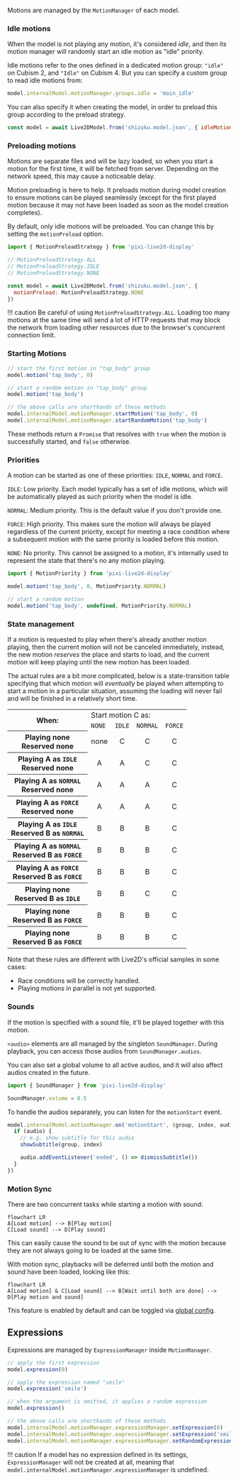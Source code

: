 Motions are managed by the `MotionManager` of each model.

### Idle motions

When the model is not playing any motion, it's considered _idle_, and then its motion manager will randomly start an idle motion as "idle" priority.

Idle motions refer to the ones defined in a dedicated motion group: `"idle"` on Cubism 2, and `"Idle"` on Cubism 4. But you can specify a custom group to read idle motions from:

```js
model.internalModel.motionManager.groups.idle = 'main_idle'
```

You can also specify it when creating the model, in order to preload this group according to the preload strategy.

```js
const model = await Live2DModel.from('shizuku.model.json', { idleMotionGroup: 'main_idle' })
```

### Preloading motions

Motions are separate files and will be lazy loaded, so when you start a motion for the first time, it will be fetched from server. Depending on the network speed, this may cause a noticeable delay.

Motion preloading is here to help. It preloads motion during model creation to ensure motions can be played seamlessly (except for the first played motion because it may not have been loaded as soon as the model creation completes).

By default, only idle motions will be preloaded. You can change this by setting the `motionPreload` option.

```js
import { MotionPreloadStrategy } from 'pixi-live2d-display'

// MotionPreloadStrategy.ALL
// MotionPreloadStrategy.IDLE
// MotionPreloadStrategy.NONE

const model = await Live2DModel.from('shizuku.model.json', {
  motionPreload: MotionPreloadStrategy.NONE
})
```

!!! caution
Be careful of using `MotionPreloadStrategy.ALL`. Loading too many motions at the same time will send a lot of HTTP requests that may block the network from loading other resources due to the browser's concurrent connection limit.

### Starting Motions

```js
// start the first motion in "tap_body" group
model.motion('tap_body', 0)

// start a random motion in "tap_body" group
model.motion('tap_body')

// the above calls are shorthands of these methods
model.internalModel.motionManager.startMotion('tap_body', 0)
model.internalModel.motionManager.startRandomMotion('tap_body')
```

These methods return a `Promise` that resolves with `true` when the motion is successfully started, and `false` otherwise.

### Priorities

A motion can be started as one of these priorities: `IDLE`, `NORMAL` and `FORCE`.

`IDLE`: Low priority. Each model typically has a set of idle motions, which will be automatically played as such priority when the model is idle.

`NORMAL`: Medium priority. This is the default value if you don't provide one.

`FORCE`: High priority. This makes sure the motion will always be played regardless of the current priority, except for meeting a race condition where a subsequent motion with the same priority is loaded before this motion.

`NONE`: No priority. This cannot be assigned to a motion, it's internally used to represent the state that there's no any motion playing.

```js
import { MotionPriority } from 'pixi-live2d-display'

model.motion('tap_body', 0, MotionPriority.NORMAL)

// start a random motion
model.motion('tap_body', undefined, MotionPriority.NORMAL)
```

### State management

If a motion is requested to play when there's already another motion playing, then the current motion will not be canceled immediately, instead, the new motion _reserves_ the place and starts to load, and the current motion will keep playing until the new motion has been loaded.

The actual rules are a bit more complicated, below is a state-transition table specifying that which motion will _eventually_ be played when attempting to start a motion in a particular situation, assuming the loading will never fail and will be finished in a relatively short time.

<table>
<tr><th rowspan="2">When:</th><td colspan="4">Start motion C as:</td></tr>
<tr>
<td><code>NONE</code></td>
<td><code>IDLE</code></td>
<td><code>NORMAL</code></td>
<td><code>FORCE</code></td>
</tr>
<tr>
<th>Playing none 
<br>Reserved none </th>
<td align="center">none</td><td align="center">C</td><td align="center">C</td><td align="center">C</td>
</tr>
<tr>
<th>Playing A  as <code>IDLE</code> 
<br>Reserved none </th>
<td align="center">A</td><td align="center">A</td><td align="center">C</td><td align="center">C</td>
</tr>
<tr>
<th>Playing A  as <code>NORMAL</code> 
<br>Reserved none </th>
<td align="center">A</td><td align="center">A</td><td align="center">A</td><td align="center">C</td>
</tr>
<tr>
<th>Playing A  as <code>FORCE</code> 
<br>Reserved none </th>
<td align="center">A</td><td align="center">A</td><td align="center">A</td><td align="center">C</td>
</tr>
<tr>
<th>Playing A  as <code>IDLE</code> 
<br>Reserved B  as <code>NORMAL</code> </th>
<td align="center">B</td><td align="center">B</td><td align="center">B</td><td align="center">C</td>
</tr>
<tr>
<th>Playing A  as <code>NORMAL</code> 
<br>Reserved B  as <code>FORCE</code> </th>
<td align="center">B</td><td align="center">B</td><td align="center">B</td><td align="center">C</td>
</tr>
<tr>
<th>Playing A  as <code>FORCE</code> 
<br>Reserved B  as <code>FORCE</code> </th>
<td align="center">B</td><td align="center">B</td><td align="center">B</td><td align="center">C</td>
</tr>
<tr>
<th>Playing none 
<br>Reserved B  as <code>IDLE</code> </th>
<td align="center">B</td><td align="center">B</td><td align="center">C</td><td align="center">C</td>
</tr>
<tr>
<th>Playing none 
<br>Reserved B  as <code>FORCE</code> </th>
<td align="center">B</td><td align="center">B</td><td align="center">B</td><td align="center">C</td>
</tr>
<tr>
<th>Playing none 
<br>Reserved B  as <code>FORCE</code> </th>
<td align="center">B</td><td align="center">B</td><td align="center">B</td><td align="center">C</td>
</tr>
</table>

Note that these rules are different with Live2D's official samples in some cases:

- Race conditions will be correctly handled.
- Playing motions in parallel is not yet supported.

### Sounds

If the motion is specified with a sound file, it'll be played together with this motion.

`<audio>` elements are all managed by the singleton `SoundManager`. During playback, you can access those audios from `SoundManager.audios`.

You can also set a global volume to all active audios, and it will also affect audios created in the future.

```js
import { SoundManager } from 'pixi-live2d-display'

SoundManager.volume = 0.5
```

To handle the audios separately, you can listen for the `motionStart` event.

```js
model.internalModel.motionManager.on('motionStart', (group, index, audio) => {
  if (audio) {
    // e.g. show subtitle for this audio
    showSubtitle(group, index)

    audio.addEventListener('ended', () => dismissSubtitle())
  }
})
```

### Motion Sync

There are two concurrent tasks while starting a motion with sound:

```mermaid
flowchart LR
A[Load motion] --> B[Play motion]
C[Load sound] --> D[Play sound]
```

This can easily cause the sound to be out of sync with the motion because they are not always going to be loaded at the same time.

With motion sync, playbacks will be deferred until both the motion and sound have been loaded, looking like this:

```mermaid
flowchart LR
A[Load motion] & C[Load sound] --> B[Wait until both are done] --> D[Play motion and sound]
```

This feature is enabled by default and can be toggled via [global config](../configs).

## Expressions

Expressions are managed by `ExpressionManager` inside `MotionManager`.

```javascript
// apply the first expression
model.expression(0)

// apply the expression named "smile"
model.expression('smile')

// when the argument is omitted, it applies a random expression
model.expression()

// the above calls are shorthands of these methods
model.internalModel.motionManager.expressionManager.setExpression(0)
model.internalModel.motionManager.expressionManager.setExpression('smile')
model.internalModel.motionManager.expressionManager.setRandomExpression()
```

!!! caution
If a model has no expression defined in its settings, `ExpressionManager` will not be created at all, meaning that `model.internalModel.motionManager.expressionManager` is undefined.

